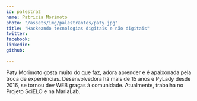 ```yaml
---
id: palestra2
name: Patricia Morimoto
photo: "/assets/img/palestrantes/paty.jpg"
title: "Hackeando tecnologias digitais e não digitais"
twitter:
facebook:
linkedin:
github:

---
```


Paty Morimoto gosta muito do que faz, adora aprender e é apaixonada pela troca de experiências. Desenvolvedora há mais de 15 anos e PyLady desde 2016, se tornou dev WEB graças à comunidade. Atualmente, trabalha no Projeto SciELO e na MariaLab.

